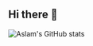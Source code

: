 ## Hi there 👋
![Aslam's GitHub stats](https://github-readme-stats.vercel.app/api?username=AslamtoIbrahim&show_icons=true&theme=radical)

<!--
**AslamtoIbrahim/AslamtoIbrahim** is a ✨ _special_ ✨ repository because its `README.md` (this file) appears on your GitHub profile.

Here are some ideas to get you started:

- 🔭 I’m currently working on ...
- 🌱 I’m currently learning ...
- 👯 I’m looking to collaborate on ...
- 🤔 I’m looking for help with ...
- 💬 Ask me about ...
- 📫 How to reach me: ...
- 😄 Pronouns: ...
- ⚡ Fun fact: ...
-->
